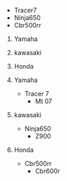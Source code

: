 - Tracer7
- Ninja650
- Cbr500rr
1. Yamaha
1. kawasaki
1. Honda

2. Yamaha
    - Tracer 7
        - Mt 07
2. kawasaki
    - Ninja650
        - Z900
2. Honda
    - Cbr500rr
        - Cbr600r
